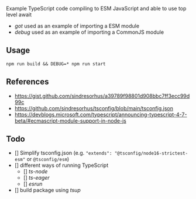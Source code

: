 Example TypeScript code compiling to ESM JavaScript and able to use top level await

- _got_ used as an example of importing a ESM module
- _debug_ used as an example of importing a CommonJS module

## Usage

`npm run build && DEBUG=* npm run start`

## References

- https://gist.github.com/sindresorhus/a39789f98801d908bbc7ff3ecc99d99c
- https://github.com/sindresorhus/tsconfig/blob/main/tsconfig.json
- https://devblogs.microsoft.com/typescript/announcing-typescript-4-7-beta/#ecmascript-module-support-in-node-js

## Todo

- [] Simplify tsconfig.json (e.g. `"extends": "@tsconfig/node16-strictest-esm"` or `@tsconfig/esm`)
- [] different ways of running TypeScript
  - [] _ts-node_
  - [] _ts-eager_
  - [] _esrun_
- [] build package using _tsup_
